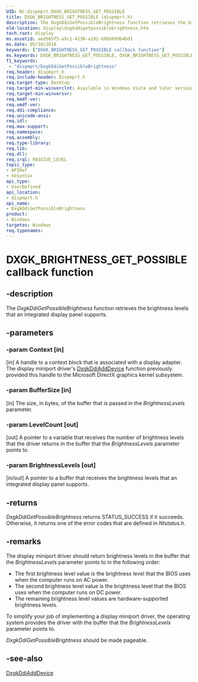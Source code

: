 ```yaml
---
UID: NC:dispmprt.DXGK_BRIGHTNESS_GET_POSSIBLE
title: DXGK_BRIGHTNESS_GET_POSSIBLE (dispmprt.h)
description: The DxgkDdiGetPossibleBrightness function retrieves the brightness levels that an integrated display panel supports.
old-location: display\dxgkddigetpossiblebrightness.htm
tech.root: display
ms.assetid: aed565f5-a9c1-4130-a192-68bb699b4bd1
ms.date: 05/10/2018
keywords: ["DXGK_BRIGHTNESS_GET_POSSIBLE callback function"]
ms.keywords: DXGK_BRIGHTNESS_GET_POSSIBLE, DXGK_BRIGHTNESS_GET_POSSIBLE callback, DmFunctions_b14a6b62-e156-4548-9a0d-0a256cf84069.xml, DxgkDdiGetPossibleBrightness, DxgkDdiGetPossibleBrightness callback function [Display Devices], display.dxgkddigetpossiblebrightness, dispmprt/DxgkDdiGetPossibleBrightness
f1_keywords:
 - "dispmprt/DxgkDdiGetPossibleBrightness"
req.header: dispmprt.h
req.include-header: Dispmprt.h
req.target-type: Desktop
req.target-min-winverclnt: Available in Windows Vista and later versions of the Windows operating systems.
req.target-min-winversvr: 
req.kmdf-ver: 
req.umdf-ver: 
req.ddi-compliance: 
req.unicode-ansi: 
req.idl: 
req.max-support: 
req.namespace: 
req.assembly: 
req.type-library: 
req.lib: 
req.dll: 
req.irql: PASSIVE_LEVEL
topic_type:
- APIRef
- kbSyntax
api_type:
- UserDefined
api_location:
- dispmprt.h
api_name:
- DxgkDdiGetPossibleBrightness
product:
- Windows
targetos: Windows
req.typenames: 
---
```


# DXGK_BRIGHTNESS_GET_POSSIBLE callback function


## -description


The <i>DxgkDdiGetPossibleBrightness</i> function retrieves the brightness levels that an integrated display panel supports.


## -parameters




### -param Context [in]

[in] A handle to a context block that is associated with a display adapter. The display miniport driver's <a href="https://docs.microsoft.com/windows-hardware/drivers/ddi/dispmprt/nc-dispmprt-dxgkddi_add_device">DxgkDdiAddDevice</a> function previously provided this handle to the Microsoft DirectX graphics kernel subsystem.


### -param BufferSize [in]

[in] The size, in bytes, of the buffer that is passed in the <i>BrightnessLevels</i> parameter. 


### -param LevelCount [out]

[out] A pointer to a variable that receives the number of brightness levels that the driver returns in the buffer that the <i>BrightnessLevels</i> parameter points to. 


### -param BrightnessLevels [out]

[in/out] A pointer to a buffer that receives the brightness levels that an integrated display panel supports.


## -returns



<i>DxgkDdiGetPossibleBrightness</i> returns STATUS_SUCCESS if it succeeds. Otherwise, it returns one of the error codes that are defined in <i>Ntstatus.h</i>. 




## -remarks



The display miniport driver should return brightness levels in the buffer that the <i>BrightnessLevels</i> parameter points to in the following order:

<ul>
<li>
The first brightness level value is the brightness level that the BIOS uses when the computer runs on AC power. 

</li>
<li>
The second brightness level value is the brightness level that the BIOS uses when the computer runs on DC power. 

</li>
<li>
The remaining brightness level values are hardware-supported brightness levels. 

</li>
</ul>
To simplify your job of implementing a display miniport driver, the operating system provides the driver with the buffer that the <i>BrightnessLevels</i> parameter points to.

<i>DxgkDdiGetPossibleBrightness</i> should be made pageable. 




## -see-also




<a href="https://docs.microsoft.com/windows-hardware/drivers/ddi/dispmprt/nc-dispmprt-dxgkddi_add_device">DxgkDdiAddDevice</a>
 

 


